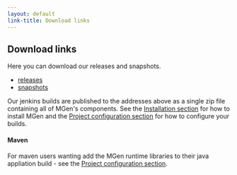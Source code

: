 ```yaml
---
layout: default
link-title: Download links
---
```


## Download links

Here you can download our releases and snapshots.

 * [releases](http://build.culvertsoft.se/published_by_jenkins/culvertsoft/mgen/release/)
 * [snapshots](http://build.culvertsoft.se/published_by_jenkins/culvertsoft/mgen/snapsnot/)

Our jenkins builds are published to the addresses above as a single zip file containing all of MGen's components. See the [Installation section](index_e1_Installation.html) for how to install MGen and the [Project configuration section](index_d_setting_up_projects.html) for how to configure your builds.


#### Maven

For maven users wanting add the MGen runtime libraries to their java appliation build - see the [Project configuration section](index_d_setting_up_projects.html).



